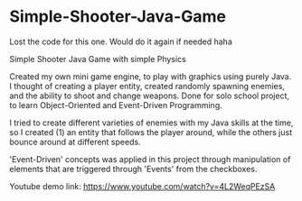# Simple-Shooter-Java-Game
Lost the code for this one. Would do it again if needed haha

Simple Shooter Java Game with simple Physics

Created my own mini game engine, to play with graphics using purely Java.
I thought of creating a player entity, created randomly spawning enemies, and the ability to shoot and change weapons.
Done for solo school project, to learn Object-Oriented and Event-Driven Programming.

I tried to create different varieties of enemies with my Java skills at the time,
so I created (1) an entity that follows the player around, while the others just bounce around at different speeds.

'Event-Driven' concepts was applied in this project through manipulation of elements that are triggered through 'Events' from the checkboxes.

Youtube demo link: https://www.youtube.com/watch?v=4L2WeqPEzSA
